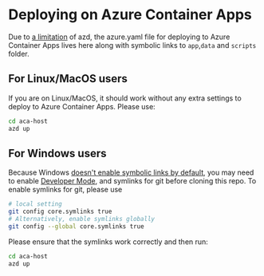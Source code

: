 # Deploying on Azure Container Apps
Due to [a limitation](https://github.com/Azure/azure-dev/issues/2736) of azd, the azure.yaml file for deploying to Azure Container Apps lives here along with symbolic links to `app`,`data` and `scripts` folder.
## For Linux/MacOS users
If you are on Linux/MacOS, it should work without any extra settings to deploy to Azure Container Apps. Please use:
```bash
cd aca-host
azd up
```
## For Windows users
Because Windows [doesn't enable symbolic links by default](https://stackoverflow.com/questions/5917249/git-symbolic-links-in-windows), you may need to enable [Developer Mode](https://learn.microsoft.com/en-us/windows/apps/get-started/enable-your-device-for-development),
and symlinks for git before cloning this repo. 
To enable symlinks for git, please use
```bash
# local setting
git config core.symlinks true
# Alternatively, enable symlinks globally
git config --global core.symlinks true
```

Please ensure that the symlinks work correctly and then run:
```bash
cd aca-host
azd up
```